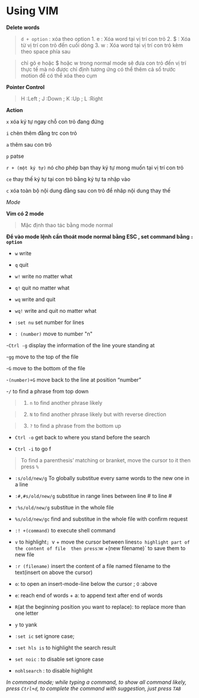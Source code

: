 # Using VIM 

__Delete words__
>  `d + option` : xóa theo option
       1. e : Xóa word tại vị trí con trỏ 
       2. $ : Xóa từ vị trí con trỏ đến cuối dòng
       3. w : Xóa word tại vị trí con trỏ kèm theo space phía sau

> chỉ gõ e hoặc $ hoặc w trong normal mode sẽ đưa con trỏ đến vị trí thực tế mà nó được chỉ định tương ứng có thể thêm cả số trước motion để có thể xóa theo cụm

__Pointer Control__

> H :Left ; J :Down ; K :Up ; L :Right 

__Action__

`x`  xóa ký tự ngay chỗ con trỏ đang đứng

`i`  chèn thêm đằng trc con trỏ

`a`  thêm sau con trỏ 

`p`  patse

`r + (một ký tự)`   nó cho phép bạn thay ký tự mong muốn tại vị trí con trỏ 

`ce`  thay thế ký tự tại con trỏ bằng ký tự ta nhập vào

`c`  xóa toàn bộ nội dung đằng sau con trỏ để nhâp nội dung thay thế

*Mode*

**Vim có 2 mode**

> Mặc định thao tác bằng mode normal

**Để vào mode lệnh cần thoát mode normal bằng ESC , set command bằng `: option`**

- `w`         write

- `q`         quit

- `w!`        write no matter what

- `q!`        quit no matter what

- `wq`        write and quit

- `wq!`       write and quit no matter what

- `:set nu`        set number for lines

- `: (number)`     move to number "n"

-`Ctrl -g` display the information of the line youre standing at

-`gg` move to the top of the file

-`G` move to the bottom of the file

-`(number)+G` move back to the line at position “number”

-`/` to find a phrase from top down

> 1. `n` to find another phrase likely

> 2. `N` to find another phrase likely but with reverse direction 

> 3. `?` to find a phrase from the bottom up

- `Ctrl -o`  get back to where you stand before the search 

- `Ctrl -i` to go f

> To find a parenthesis’ matching or branket, move the cursor to it then press `%`

- `:s/old/new/g`  To globally substitue every same words to the new one in a line

- `:#,#s/old/new/g` substitue in range lines between line # to line #

- `:%s/old/new/g` substitue in the whole file

- `%s/old/new/gc` find and substitue in the whole file with confirm request

- `:! +(command)` to execute shell command 

- `v` to highlight`; `v + move the cursor between lines` to highlight part of the content of file 
then press `:w +(new filename)` to save them to new file

- `:r (filename)`  insert the content of a file named filename to the text(insert on
above the cursor)

- `o`: to open an insert-mode-line below the cursor ; `O` :above

- `e`: reach end of words + a: to append text after end of words

- `R`(at the beginning position you want to replace): to replace more than one letter

- `y` to yank

- `:set ic`  set ignore case;   

- `:set hls is`  to highlight the search result

- `set noic` : to disable set ignore case 

- `nohlsearch` : to disable highlight  

*In command mode; while typing a command, to show all command likely, press `Ctrl+d`, to complete the command with suggestion, just press `TAB`*
